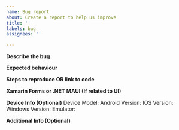 ```yaml
---
name: Bug report
about: Create a report to help us improve
title: ''
labels: bug
assignees: ''

---
```


**Describe the bug**

**Expected behaviour**

**Steps to reproduce OR link to code**

**Xamarin Forms or .NET MAUI (If related to UI)**

**Device Info (Optional)**
Device Model:
Android Version:
IOS Version:
Windows Version:
Emulator:

**Additional Info (Optional)**
